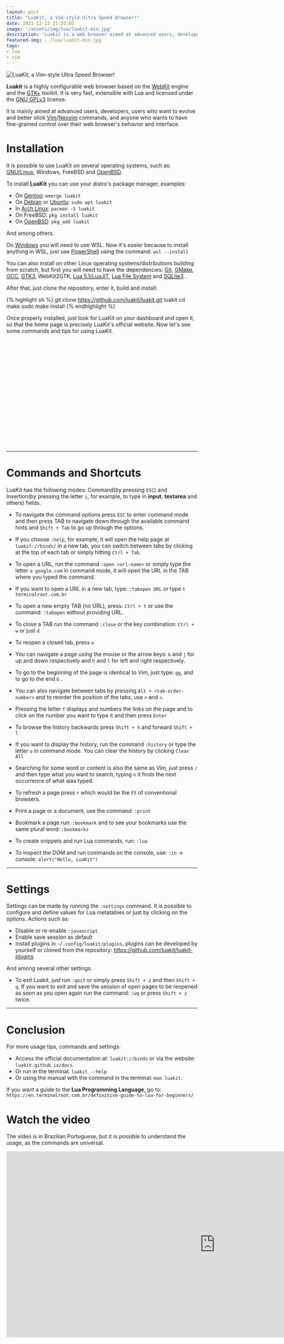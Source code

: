 ```yaml
---
layout: post
title: "LuaKit, a Vim-style Ultra Speed Browser!"
date: 2021-12-13 21:32:01
image: '/assets/img/lua/luakit-min.jpg'
description: 'Luakit is a web browser aimed at advanced users, developers, users who want to better fix Vim/Neovim commands .'
featured-img: ../lua/luakit-min.jpg
tags:
- lua
- vim
---
```


![LuaKit, a Vim-style Ultra Speed Browser!](/assets/img/lua/luakit-min.jpg)

**Luakit** is a highly configurable web browser based on the [WebKit](https://webkit.org/) engine and the [GTK+](https://en.terminalroot.com.br/learn-to-create-a-graphical-application-with-c-and-gtkmm/) toolkit. It is very fast, extensible with Lua and licensed under the [GNU GPLv3](https://www.gnu.org/licenses/gpl-3.0.en.html) license.

It is mainly aimed at advanced users, developers, users who want to evolve and better stick [Vim](https://en.terminalroot.com.br/how-to-customize-your-vim-from-zero-to-c-cpp-ubuntu-cinnamon/)/[Neovim](https://en.terminalroot.com.br/all-about-neovim-with-lua-how-to-customize-from-zero/) commands, and anyone who wants to have fine-grained control over their web browser's behavior and interface.

# Installation
It is possible to use LuaKit on several operating systems, such as: [GNU/Linux](https://en.terminalroot.com.br/large-list-of-gnulinux-commands-by-categories/), Windows, FreeBSD and [OpenBSD](https://en.terminalroot.com.br/openbsd-dual-boot-with-linux-single-partition/).

To install **LuaKit** you can use your distro's package manager, examples:

+ On [Gentoo](https://en.terminalroot.com.br/10-fundamental-tips-for-your-gentoo-linux/): `emerge luakit`
+ On [Debian](https://en.terminalroot.com.br/why-i-gave-up-on-debian/) or [Ubuntu](https://en.terminalroot.com.br/definitive-docker-tutorial-for-beginners-ubuntu/): `sudo apt luakit`
+ In [Arch Linux](https://en.terminalroot.com.br/how-to-install-aur-packages-via-yay-on-arch-linux/): `pacman -S luakit`
+ On FreeBSD: `pkg install luakit`
+ On [OpenBSD](https://en.terminalroot.com.br/openbsd-65-usb-disk-installation/): `pkg_add luakit`

And among others.


<script async src="https://pagead2.googlesyndication.com/pagead/js/adsbygoogle.js?client=ca-pub-2838251107855362"
     crossorigin="anonymous"></script>
<!-- Games Root -->
<ins class="adsbygoogle"
     style="display:block"
     data-ad-client="ca-pub-2838251107855362"
     data-ad-slot="5351066970"
     data-ad-format="auto"></ins>
<script>
     (adsbygoogle = window.adsbygoogle || []).push({});
</script>


On [Windows](https://en.terminalroot.com.br/how-to-install-powershell-on-ubuntu-and-getting-started/) you will need to use WSL. Now it's easier because to install anything in WSL, just use [PowerShell](https://en.terminalroot.com.br/how-to-install-powershell-on-ubuntu-and-getting-started/) using the command: `wsl --install`

You can also install on other Linux operating systems/distributions building from scratch, but first you will need to have the dependencies: [Git](https://en.terminalroot.com.br/onefetch-generate-a-fetch-from-your-git-repository/), [GMake](https://en.terminalroot.com.br/how-to-create-a-makefile/), [GCC](https://en.terminalroot.com.br/gcc-vs-llvm-which-is-the-best-compiler/), [GTK3](https://en.terminalroot.com.br/learn-to-create-a-graphical-application-with-c-and-gtkmm/), WebKit2GTK, [Lua 5.1/LuaJIT](https://en.terminalroot.com.br/definitive-guide-to-lua-for-beginners/), [Lua File System](https://en.terminalroot.com.br/definitive-guide-to-lua-for-beginners/) and [SQLite3](https://www.sqlite.org/index.html) .

After that, just clone the repository, enter it, build and install:

{% highlight sh %}
git clone https://github.com/luakit/luakit.git
luakit cd
make
sudo make install
{% endhighlight %}

Once properly installed, just look for LuaKit on your dashboard and open it, so that the home page is precisely LuaKit's official website. Now let's see some commands and tips for using LuaKit.


<!-- QUADRADO -->
<script async src="//pagead2.googlesyndication.com/pagead/js/adsbygoogle.js"></script>
<ins class="adsbygoogle"
style="display:inline-block;width:336px;height:280px"
data-ad-client="ca-pub-2838251107855362"
data-ad-slot="5351066970"></ins>
<script>
(adsbygoogle = window.adsbygoogle || []).push({});
</script>

---

# Commands and Shortcuts
LuaKit has the following modes: Command(by pressing `ESC`) and Insertion(by pressing the letter `i`, for example, to type in **input**, **textarea** and others) fields.

+ To navigate the command options press `ESC` to enter command mode and then press TAB to navigate down through the available command hints and `Shift + Tab` to go up through the options.

+ If you choose `:help`, for example, it will open the help page at `luakit://binds/` in a new tab, you can switch between tabs by clicking at the top of each tab or simply hitting `Ctrl + Tab`.

+ To open a URL, run the command `:open <url-name>` or simply type the letter `o google.com` in command mode, it will open the URL in the TAB where you typed the command.

+ If you want to open a URL in a new tab, type: `:tabopen URL` or type `t terminalroot.com.br`

+ To open a new empty TAB (no URL), press: `Ctrl + t` or use the command: `:tabopen` without providing URL.

+ To close a TAB run the command `:close` or the key combination: `Ctrl + w` or just `d`

+ To reopen a closed tab, press `u`

+ You can navigate a page using the mouse or the arrow keys: `k` and `j` for up and down respectively and `h` and `l` for left and right respectively.


<!-- RETANGULO LARGO 2 -->
<script async src="//pagead2.googlesyndication.com/pagead/js/adsbygoogle.js"></script>
<ins class="adsbygoogle"
style="display:block; text-align:center;"
data-ad-layout="in-article"
data-ad-format="fluid"
data-ad-client="ca-pub-2838251107855362"
data-ad-slot="8549252987"></ins>
<script>
(adsbygoogle = window.adsbygoogle || []).push({});
</script>

+ To go to the beginning of the page is identical to Vim, just type: `gg`, and to go to the end `G` .

+ You can also navigate between tabs by pressing `Alt + <tab-order-number>` and to reorder the position of the tabs, use `>` and `<`.

+ Pressing the letter `f` displays and numbers the links on the page and to click on the number you want to type it and then press `Enter`

+ To browse the history backwards press `Shift + h` and forward `Shift + l`

+ If you want to display the history, run the command `:history` or type the letter `u` in command mode. You can clear the history by clicking `Clear All`

+ Searching for some word or content is also the same as Vim, just press `/` and then type what you want to search, typing `n` it finds the next occurrence of what was typed.

+ To refresh a page press `r` which would be the `F5` of conventional browsers.

+ Print a page or a document, use the command: `:print`

+ Bookmark a page run: `:bookmark` and to see your bookmarks use the same plural word: `:bookmarks`

+ To create snippets and run Lua commands, run: `:lua`

+ To inspect the DOM and run commands on the console, use: `:in` → console: `alert("Hello, LuaKit")`

---

# Settings
Settings can be made by running the `:settings` command. It is possible to configure and define values ​​for Lua metatables or just by clicking on the options. Actions such as:
+ Disable or re-enable `:javascript`
+ Enable save session as default
+ Install plugins in `~/.config/luakit/plugins`, plugins can be developed by yourself or cloned from the repository: <https://github.com/luakit/luakit-plugins>

And among several other settings.

+ To exit Luakit, just run `:quit` or simply press `Shift + z` and then `Shift + q`. If you want to exit and save the session of open pages to be reopened as soon as you open again run the command: `:wq` or press `Shift + z` twice.

---

# Conclusion
For more usage tips, commands and settings:
+ Access the official documentation at: `luakit://binds` or via the website: `luakit.github.io/docs`.
+ Or run in the terminal: `luakit --help`
+ Or using the manual with the command in the terminal: `man luakit`.

If you want a guide to the **Lua Programming Language**, go to: `https://en.terminalroot.com.br/definitive-guide-to-lua-for-beginners/`

# Watch the video
The video is in Brazilian Portuguese, but it is possible to understand the usage, as the commands are universal.

<iframe width="1100" height="490" src="https://www.youtube.com/embed/fPCyfbR9yV0" title="YouTube video player" frameborder="0" allow="accelerometer; autoplay; clipboard-write; encrypted-media; gyroscope; picture-in-picture" allowfullscreen></iframe>


